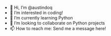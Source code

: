 - 👋 Hi, I’m @austindoq
- 👀 I’m interested in coding!
- 🌱 I’m currently learning Python
- 💞️ I’m looking to collaborate on Python projects
- 📫 How to reach me: Send me a message here!

<!---
austindoq/austindoq is a ✨ special ✨ repository because its `README.md` (this file) appears on your GitHub profile.
You can click the Preview link to take a look at your changes.
--->
